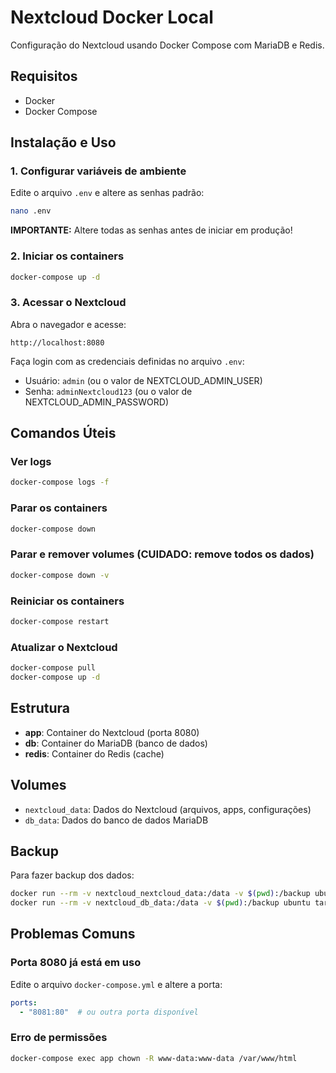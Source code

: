 # Nextcloud Docker Local

Configuração do Nextcloud usando Docker Compose com MariaDB e Redis.

## Requisitos

- Docker
- Docker Compose

## Instalação e Uso

### 1. Configurar variáveis de ambiente

Edite o arquivo `.env` e altere as senhas padrão:

```bash
nano .env
```

**IMPORTANTE:** Altere todas as senhas antes de iniciar em produção!

### 2. Iniciar os containers

```bash
docker-compose up -d
```

### 3. Acessar o Nextcloud

Abra o navegador e acesse:

```
http://localhost:8080
```

Faça login com as credenciais definidas no arquivo `.env`:
- Usuário: `admin` (ou o valor de NEXTCLOUD_ADMIN_USER)
- Senha: `adminNextcloud123` (ou o valor de NEXTCLOUD_ADMIN_PASSWORD)

## Comandos Úteis

### Ver logs
```bash
docker-compose logs -f
```

### Parar os containers
```bash
docker-compose down
```

### Parar e remover volumes (CUIDADO: remove todos os dados)
```bash
docker-compose down -v
```

### Reiniciar os containers
```bash
docker-compose restart
```

### Atualizar o Nextcloud
```bash
docker-compose pull
docker-compose up -d
```

## Estrutura

- **app**: Container do Nextcloud (porta 8080)
- **db**: Container do MariaDB (banco de dados)
- **redis**: Container do Redis (cache)

## Volumes

- `nextcloud_data`: Dados do Nextcloud (arquivos, apps, configurações)
- `db_data`: Dados do banco de dados MariaDB

## Backup

Para fazer backup dos dados:

```bash
docker run --rm -v nextcloud_nextcloud_data:/data -v $(pwd):/backup ubuntu tar czf /backup/nextcloud-backup.tar.gz /data
docker run --rm -v nextcloud_db_data:/data -v $(pwd):/backup ubuntu tar czf /backup/db-backup.tar.gz /data
```

## Problemas Comuns

### Porta 8080 já está em uso

Edite o arquivo `docker-compose.yml` e altere a porta:

```yaml
ports:
  - "8081:80"  # ou outra porta disponível
```

### Erro de permissões

```bash
docker-compose exec app chown -R www-data:www-data /var/www/html
```
